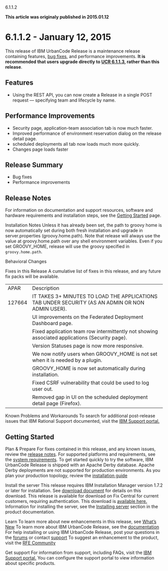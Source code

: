 





6.1.1.2

**This article was originaly published in 2015.01.12**


6.1.1.2 - January 12, 2015
==========================




This release of IBM UrbanCode Release is a maintenance release containing features, [bug fixes](https://www.ibm.com/docs/en/urbancode-releasewhats-new/whats-new-urbancode-release-6-1-1-2/release-notes/), and performance improvements. **It is recommended that users upgrade directly to [UCR 6.1.1.3](https://www.ibm.com/docs/en/urbancode-releasewhats-new/whats-new-urbancode-release-6-1-1-3/), rather than this release**.

Features
--------


* Using the REST API, you can now create a Release in a single POST request — specifying team and lifecycle by name.




Performance Improvements
------------------------


* Security page, application-team association tab is now much faster.
* Improved performance of environment reservation dialog on the release detail page.
* scheduled deployments all tab now loads much more quickly.
* Changes page loads faster


Release Summary
---------------

  
* Bug fixes
* Performance improvements

Release Notes
-------------

  

 For information on documentation and support resources, software and hardware requirements and installation steps, see the [Getting Started](http://developer.ibm.com/urbancode/products/urbancode-release/whats-new/whats-new-urbancode-release-6-1-1-2/getting-started/) page.



Installation Notes
Unless it has already been set, the path to groovy home is now automatically set during both fresh installation and upgrade in server.properties (groovy.home.path). Note that release will always use the value at groovy.home.path over any shell environment variables. Even if you set GROOVY\_HOME, release will use the groovy specified in `groovy.home.path`.



Behavioral Changes




Fixes in this Release
A cumulative list of fixes in this release, and any future fix packs will be available.




|  |  |
| --- | --- |
| APAR | Description |
| 127664 | IT TAKES 3+ MINUTES TO LOAD THE APPLICATIONS TAB UNDER SECURITY (AS AN ADMIN OR NON ADMIN USER). |
|  | UI improvements on the Federated Deployment Dashboard page. |
|  | Fixed application team row intermittently not showing associated applications (Security page). |
|  | Version Statuses page is now more responsive. |
|  | We now notify users when GROOVY\_HOME is not set when it is needed by a plugin. |
|  | GROOVY\_HOME is now set automatically during installation. |
|  | Fixed CSRF vulnerability that could be used to log user out. |
|  | Removed gap in UI on the scheduled deployment detail page (Firefox). |




Known Problems and Workarounds
To search for additional post-release issues that IBM Rational Support documented, visit the [IBM Support portal.](https://www-947.ibm.com/support/entry/myportal/support?brandind=Rational)



Getting Started
---------------

  

Plan & Prepare
For fixes contained in this release, and any known issues, review the [release notes](../release-notes/). For supported platforms and requirements, see the [system requirements](http://www-03.ibm.com/software/products/en/ucrel#tab_othertab1). To get started quickly to try the software, IBM UrbanCode Release is shipped with an Apache Derby database. Apache Derby deployments are not supported for production environments. As you plan your production topology, review the [installation guide](http://www-01.ibm.com/support/knowledgecenter/SS4GCC_6.1.1/com.ibm.urelease.doc/topics/install_ov.html)





Install the server
This release requires IBM Installation Manager version 1.7.2 or later for installation. See [download document](http://www-01.ibm.com/support/docview.wss?uid=swg24036814) for details on this download. This release is available for download on Fix Central for current customers, requiring authentication. This download is [available here.](http://www-01.ibm.com/support/docview.wss?uid=swg24038349) Information for installing the server, see the [Installing server](http://www-01.ibm.com/support/knowledgecenter/SS4GCC_6.1.1/com.ibm.urelease.doc/topics/install_ov.html) section in the product documentation.



Learn
To learn more about new enhancements in this release, see [What’s New](../) To learn more about IBM UrbanCode Release, see the [documentation](http://www-01.ibm.com/support/knowledgecenter/SS4GCC_6.1.1/com.ibm.urelease.doc/ucr61_welcome.html) For help installing or using IBM UrbanCode Release, post your questions in the [forums](https://developer.ibm.com/answers?community=urbancode) or contact [support](http://www-947.ibm.com/support/entry/portal/support?brandind=Rational) To suggest an enhancement to the product, visit the [RFE Community](http://www.ibm.com/developerworks/rfe/execute?use_case=submitRfe)





Get support
For information from support, including FAQs, visit the [IBM Support portal.](http://www-947.ibm.com/support/entry/portal/support?brandind=Rational) You can configure the support portal to view information about specific products.








